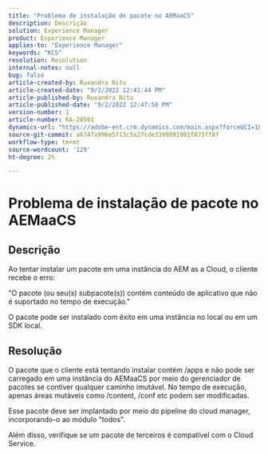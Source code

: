 ```yaml
---
title: "Problema de instalação de pacote no AEMaaCS"
description: Descrição
solution: Experience Manager
product: Experience Manager
applies-to: "Experience Manager"
keywords: "KCS"
resolution: Resolution
internal-notes: null
bug: false
article-created-by: Ruxandra Nitu
article-created-date: "9/2/2022 12:41:44 PM"
article-published-by: Ruxandra Nitu
article-published-date: "9/2/2022 12:47:58 PM"
version-number: 1
article-number: KA-20501
dynamics-url: "https://adobe-ent.crm.dynamics.com/main.aspx?forceUCI=1&pagetype=entityrecord&etn=knowledgearticle&id=f194cd96-bc2a-ed11-9db1-0022480861dd"
source-git-commit: a6747a996e5f13c5a27cde3399891901f873ff8f
workflow-type: tm+mt
source-wordcount: '129'
ht-degree: 2%

---
```


# Problema de instalação de pacote no AEMaaCS

## Descrição


Ao tentar instalar um pacote em uma instância do AEM as a Cloud, o cliente recebe o erro:

&quot;O pacote (ou seu(s) subpacote(s)) contém conteúdo de aplicativo que não é suportado no tempo de execução.&quot;



O pacote pode ser instalado com êxito em uma instância no local ou em um SDK local.




## Resolução


O pacote que o cliente está tentando instalar contém /apps e não pode ser carregado em uma instância do AEMaaCS por meio do gerenciador de pacotes se contiver qualquer caminho imutável.
No tempo de execução, apenas áreas mutáveis como /content, /conf etc podem ser modificadas.

Esse pacote deve ser implantado por meio do pipeline do cloud manager, incorporando-o ao módulo &quot;todos&quot;.

Além disso, verifique se um pacote de terceiros é compatível com o Cloud Service.
